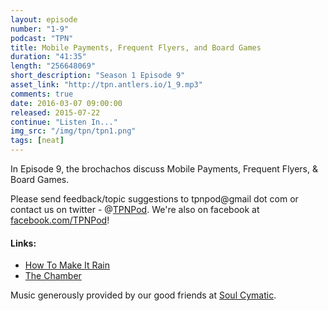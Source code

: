 ```yaml
---
layout: episode
number: "1-9"
podcast: "TPN"
title: Mobile Payments, Frequent Flyers, and Board Games
duration: "41:35"
length: "256648069"
short_description: "Season 1 Episode 9"
asset_link: "http://tpn.antlers.io/1_9.mp3"
comments: true
date: 2016-03-07 09:00:00
released: 2015-07-22
continue: "Listen In..."
img_src: "/img/tpn/tpn1.png"
tags: [neat]
---
```


In Episode 9, the brochachos discuss Mobile Payments, Frequent Flyers, & Board Games.

Please send feedback/topic suggestions to tpnpod@gmail dot com or contact us on twitter - @[TPNPod](https://twitter.com/tpnpod). We're also on facebook at [facebook.com/TPNPod](facebook.com/TPNPod)!

#### Links:

* [How To Make It Rain](http://www.wikihow.com/Make-It-Rain-Money)
* [The Chamber](https://www.youtube.com/watch?v=bA4HzEU3nMc)

Music generously provided by our good friends at [Soul Cymatic](https://soundcloud.com/soul-cymatic).